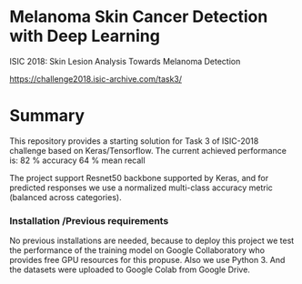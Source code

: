 # Melanoma Skin Cancer Detection with Deep Learning

ISIC 2018: Skin Lesion Analysis Towards Melanoma Detection

https://challenge2018.isic-archive.com/task3/

# Summary

This repository provides a starting solution for Task 3 of ISIC-2018 challenge based on Keras/Tensorflow.
The current achieved performance is:
82 % accuracy
64 % mean recall

The project support Resnet50 backbone supported by Keras, and for predicted responses we use a normalized multi-class accuracy metric (balanced across categories). 

### Installation /Previous requirements

No previous installations are needed, because to deploy this project we test the performance of the training model on Google Collaboratory who provides free GPU resources for this propuse. Also we use Python 3.
And the datasets were uploaded to Google Colab from Google Drive. 
